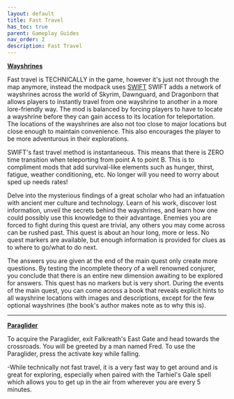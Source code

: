 ```yaml
---
layout: default
title: Fast Travel
has_toc: true
parent: Gameplay Guides
nav_order: 2
description: Fast Travel
---
```


**[Wayshrines](https://www.nexusmods.com/skyrimspecialedition/mods/17905)**

Fast travel is TECHNICALLY in the game, however it's just not through the map anymore, instead the modpack uses [SWIFT](https://www.nexusmods.com/skyrimspecialedition/mods/17905) SWIFT adds a network of wayshrines across the world of Skyrim, Dawnguard, and Dragonborn that allows players to instantly travel from one wayshrine to another in a more lore-friendly way. The mod is balanced by forcing players to have to locate a wayshrine before they can gain access to its location for teleportation. The locations of the wayshrines are also not too close to major locations but close enough to maintain convenience. This also encourages the player to be more adventurous in their explorations.

SWIFT's fast travel method is instantaneous. This means that there is ZERO time transition when teleporting from point A to point B. This is to compliment mods that add survival-like elements such as hunger, thirst, fatigue, weather conditioning, etc. No longer will you need to worry about sped up needs rates!

Delve into the mysterious findings of a great scholar who had an infatuation with ancient mer culture and technology. Learn of his work, discover lost information, unveil the secrets behind the wayshrines, and learn how one could possibly use this knowledge to their advantage. Enemies you are forced to fight during this quest are trivial, any others you may come across can be rushed past. This quest is about an hour long, more or less. No quest markers are available, but enough information is provided for clues as to where to go/what to do next.

The answers you are given at the end of the main quest only create more questions. By testing the incomplete theory of a well renowned conjurer, you conclude that there is an entire new dimension awaiting to be explored for answers. This quest has no markers but is very short.
During the events of the main quest, you can come across a book that reveals explicit hints to all wayshrine locations with images and descriptions, except for the few optional wayshrines (the book's author makes note as to why this is).



***



**[Paraglider](https://www.nexusmods.com/skyrimspecialedition/mods/53256)**

To acquire the Paraglider, exit Falkreath's East Gate and head towards the crossroads. You will be greeted by a man named Fred.
To use the Paraglider, press the activate key while falling.﻿

-While technically not fast travel, it is a very fast way to get around and is great for exploring, especially when paired with the Tarhiel's Gale spell which allows you to get up in the air from wherever you are every 5 minutes.
